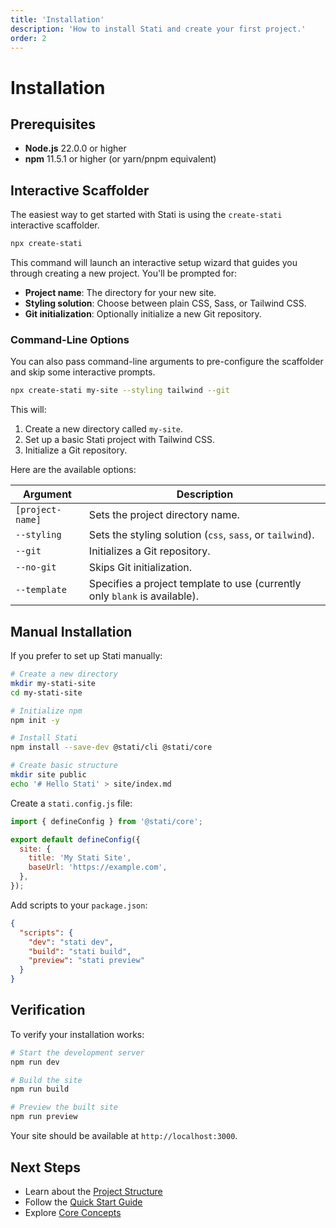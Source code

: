 ```yaml
---
title: 'Installation'
description: 'How to install Stati and create your first project.'
order: 2
---
```


# Installation

## Prerequisites

- **Node.js** 22.0.0 or higher
- **npm** 11.5.1 or higher (or yarn/pnpm equivalent)

## Interactive Scaffolder

The easiest way to get started with Stati is using the `create-stati` interactive scaffolder.

```bash
npx create-stati
```

This command will launch an interactive setup wizard that guides you through creating a new project. You'll be prompted for:

- **Project name**: The directory for your new site.
- **Styling solution**: Choose between plain CSS, Sass, or Tailwind CSS.
- **Git initialization**: Optionally initialize a new Git repository.

### Command-Line Options

You can also pass command-line arguments to pre-configure the scaffolder and skip some interactive prompts.

```bash
npx create-stati my-site --styling tailwind --git
```

This will:

1. Create a new directory called `my-site`.
2. Set up a basic Stati project with Tailwind CSS.
3. Initialize a Git repository.

Here are the available options:

| Argument | Description |
| --- | --- |
| `[project-name]` | Sets the project directory name. |
| `--styling` | Sets the styling solution (`css`, `sass`, or `tailwind`). |
| `--git` | Initializes a Git repository. |
| `--no-git` | Skips Git initialization. |
| `--template` | Specifies a project template to use (currently only `blank` is available). |


## Manual Installation

If you prefer to set up Stati manually:

```bash
# Create a new directory
mkdir my-stati-site
cd my-stati-site

# Initialize npm
npm init -y

# Install Stati
npm install --save-dev @stati/cli @stati/core

# Create basic structure
mkdir site public
echo '# Hello Stati' > site/index.md
```

Create a `stati.config.js` file:

```javascript
import { defineConfig } from '@stati/core';

export default defineConfig({
  site: {
    title: 'My Stati Site',
    baseUrl: 'https://example.com',
  },
});
```

Add scripts to your `package.json`:

```json
{
  "scripts": {
    "dev": "stati dev",
    "build": "stati build",
    "preview": "stati preview"
  }
}
```

## Verification

To verify your installation works:

```bash
# Start the development server
npm run dev

# Build the site
npm run build

# Preview the built site
npm run preview
```

Your site should be available at `http://localhost:3000`.

## Next Steps

- Learn about the [Project Structure](/getting-started/project-structure/)
- Follow the [Quick Start Guide](/getting-started/quick-start/)
- Explore [Core Concepts](/core-concepts/overview/)
